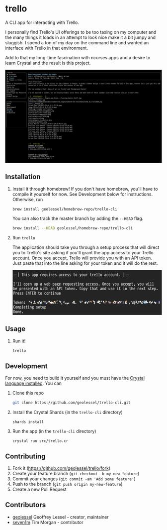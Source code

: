 # trello

A CLI app for interacting with Trello.

I personally find Trello's UI offerings to be too taxing on my computer and
the many things it loads in an attempt to look nice make it a bit jumpy and
sluggish. I spend a ton of my day on the command line and wanted an interface with
Trello in that environment.

Add to that my long-time fascination with ncurses apps and a desire to learn Crystal
and the result is this project.

<img src="support/staging-screenshot.png" alt="trello cli app screenshot" />

## Installation

1. Install it through homebrew! If you don't have homebrew, you'll have to compile it
   yourself for now. See Development below for instructions. Otherwise, run
   ```sh
   brew install geolessel/homebrew-repo/trello-cli
   ```

   You can also track the master branch by adding the `--HEAD` flag.
   ```sh
   brew install --HEAD geolessel/homebrew-repo/trello-cli
   ```
2. Run `trello`

   The application should take you through a setup process that will direct
   you to Trello's site asking if you'll grant the app access to your Trello
   account. Once you accept, Trello will provide you with an API token. Just
   paste that into the line asking for your token and it will do the rest.

   <img src="support/setup.png" alt="the app will run through the setup process" />

## Usage

1. Run it!
   ```sh
   trello
   ```

## Development

For now, you need to build it yourself and you must have the
[Crystal language installed](https://crystal-lang.org/docs/installation/). You can

1. Clone this repo
   ```sh
   git clone https://github.com/geolessel/trello-cli.git
   ```
2. Install the Crystal Shards (in the `trello-cli` directory)
   ```
   shards install
   ```
3. Run the app (in the `trello-cli` directory)
   ```
   crystal run src/trello.cr
   ```

## Contributing

1. Fork it (<https://github.com/geolessel/trello/fork>)
2. Create your feature branch (`git checkout -b my-new-feature`)
3. Commit your changes (`git commit -am 'Add some feature'`)
4. Push to the branch (`git push origin my-new-feature`)
5. Create a new Pull Request

## Contributors

- [geolessel](https://github.com/geolessel) Geoffrey Lessel - creator, maintainer
- [seven1m](https://github.com/seven1m) Tim Morgan - contributor
